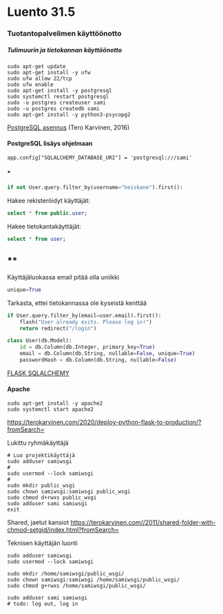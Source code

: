 # Luento 31.5

### Tuotantopalvelimen käyttöönotto

##### Tulimuurin ja tietokannan käyttöönotto
```
sudo apt-get update
sudo apt-get install -y ufw
sudo ufw allow 22/tcp
sudo ufw enable
sudo apt-get install -y postgresql
sudo systemctl restart postgresql
sudo -u postgres createuser sami
sudo -u postgres createdb sami
sudo apt-get install -y python3-psycopg2
```
[PostgreSQL asennus](https://terokarvinen.com/2016/install-postgresql-on-ubuntu-new-user-and-database-in-3-commands/index.html) (Tero Karvinen, 2016)
#### PostgreSQL lisäys ohjelmaan
```
app.config["SQLALCHEMY_DATABASE_URI"] = 'postgresql:///sami'
```
#### *
```python
if not User.query.filter_by(username="heiskane").first():
```
Hakee rekisteröidyt käyttäjät:
```sql
select * from public.user;
```
Hakee tietokantakäyttäjät:
```sql
select * from user;
```

## **
Käyttäjäluokassa email pitää olla uniikki
```python
unique=True
```
Tarkasta, ettei tietokannassa ole kyseistä kenttää
```python
if User.query.filter_by(email=user.email).first():
	flash("User already exits. Please log in!")
	return redirect("/login")
```
```python
class User(db.Model):
	id = db.Column(db.Integer, primary_key=True)
	email = db.Column(db.String, nullable=False, unique=True)
	passwordHash = db.Column(db.String, nullable=False)
```
[FLASK SQLALCHEMY](https://flask-sqlalchemy.palletsprojects.com/en/2.x/quickstart/)
#### Apache
```
sudo apt-get install -y apache2
sudo systemctl start apache2

```
https://terokarvinen.com/2020/deploy-python-flask-to-production/?fromSearch=

Lukittu ryhmäkäyttäjä
```
# Luo projektikäyttäjä
sudo adduser samiwsgi
# 
sudo usermod --lock samiwsgi
# 
sudo mkdir public_wsgi
sudo chown samiwsgi:samiwsgi public_wsgi
sudo chmod d+rwxs public_wsgi
sudo adduser sami samiwsgi
exit
```
Shared, jaetut kansiot
https://terokarvinen.com//2011/shared-folder-with-chmod-setgid/index.html?fromSearch=

Teknisen käyttäjän luonti
```
sudo adduser samiwsgi
sudo usermod --lock samiwsgi

sudo mkdir /home/samiwsgi/public_wsgi/
sudo chown samiwsgi:samiwsgi /home/samiwsgi/public_wsgi/
sudo chmod g+rwxs /home/samiwsgi/public_wsgi/

sudo adduser sami samiwsgi
# todo: log out, log in
```
